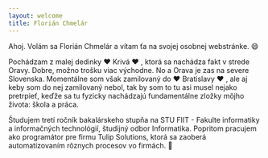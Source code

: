 ```yaml
---
layout: welcome
title: Florián Chmelár
---
```


Ahoj. Volám sa Florián Chmelár a vítam ťa na svojej osobnej webstránke. :smile:

Pochádzam z malej dedinky :heart: Krivá :heart: , ktorá sa nachádza fakt v strede Oravy. Dobre, možno trošku viac východne. No a Orava je zas na severe Slovenska. Momentálne
som však zamilovaný do :heart: Bratislavy :heart: , ale aj keby som do nej zamilovaný nebol, tak by som to tu asi musel nejako pretrpieť, keďže sa tu fyzicky nachádzajú fundamentálne
zložky môjho života: škola a práca.

Študujem tretí ročník bakalárskeho stupňa na STU FIIT - Fakulte informatiky a informačných technológií, študijný odbor Informatika. Popritom pracujem ako programátor
pre firmu Tulip Solutions, ktorá sa zaoberá automatizovaním rôznych procesov vo firmách. :eyes: